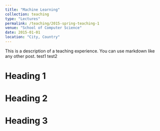 ```yaml
---
title: "Machine Learning"
collection: teaching
type: "Lectures"
permalink: /teaching/2015-spring-teaching-1
venue: "School of Computer Science"
date: 2015-01-01
location: "City, Country"
---
```


This is a description of a teaching experience. You can use markdown like any other post.
test1
test2

Heading 1
======

Heading 2
======

Heading 3
======
